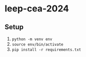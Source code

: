 # leep-cea-2024

## Setup

1. `python -m venv env`
2. `source env/bin/activate`
3. `pip install -r requirements.txt`